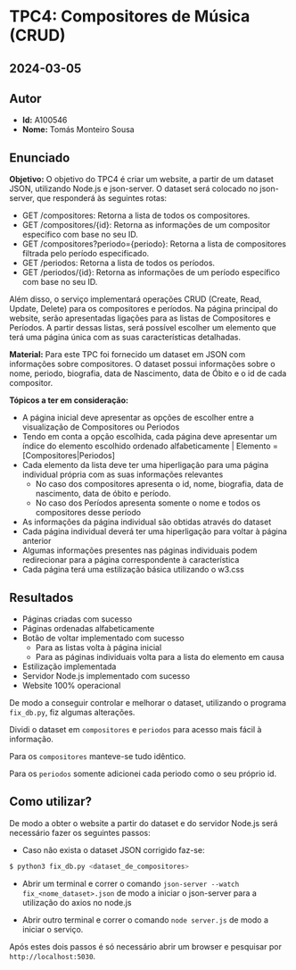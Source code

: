 # TPC4: Compositores de Música (CRUD)

## 2024-03-05

## Autor
- **Id:** A100546
- **Nome:** Tomás Monteiro Sousa

## Enunciado

**Objetivo:** O objetivo do TPC4 é criar um website, a partir de um dataset JSON, utilizando Node.js e json-server. O dataset será colocado no json-server, que responderá às seguintes rotas:

- GET /compositores: Retorna a lista de todos os compositores.
- GET /compositores/{id}: Retorna as informações de um compositor específico com base no seu ID.
- GET /compositores?periodo={periodo}: Retorna a lista de compositores filtrada pelo período especificado.
- GET /periodos: Retorna a lista de todos os períodos.
- GET /periodos/{id}: Retorna as informações de um período específico com base no seu ID.

Além disso, o serviço implementará operações CRUD (Create, Read, Update, Delete) para os compositores e períodos. Na página principal do website, serão apresentadas ligações para as listas de Compositores e Períodos. A partir dessas listas, será possível escolher um elemento que terá uma página única com as suas características detalhadas.

**Material:** Para este TPC foi fornecido um dataset em JSON com informações sobre compositores. O dataset possui informações sobre o nome, periodo, biografia, data de Nascimento, data de Óbito e o id de cada compositor.

**Tópicos a ter em consideração:**
- A página inicial deve apresentar as opções de escolher entre a visualização de Compositores ou Periodos
- Tendo em conta a opção escolhida, cada página deve apresentar um índice do elemento escolhido ordenado alfabeticamente | Elemento = [Compositores|Periodos]
- Cada elemento da lista deve ter uma hiperligação para uma página individual própria com as suas informações relevantes
    - No caso dos compositores apresenta o id, nome, biografia, data de nascimento, data de óbito e período.
    - No caso dos Períodos apresenta somente o nome e todos os compositores desse período
- As informações da página individual são obtidas através do dataset 
- Cada página individual deverá ter uma hiperligação para voltar à página anterior
- Algumas informações presentes nas páginas individuais podem redirecionar para a página correspondente à característica
- Cada página terá uma estilização básica utilizando o w3.css

## Resultados

- Páginas criadas com sucesso
- Páginas ordenadas alfabeticamente
- Botão de voltar implementado com sucesso
    - Para as listas volta à página inicial
    - Para as páginas individuais volta para a lista do elemento em causa
- Estilização implementada
- Servidor Node.js implementado com sucesso
- Website 100% operacional

De modo a conseguir controlar e melhorar o dataset, utilizando o programa `fix_db.py`, fiz algumas alterações.

Dividi o dataset em `compositores` e `periodos` para acesso mais fácil à informação.

Para os `compositores` manteve-se tudo idêntico.

Para os `periodos` somente adicionei cada periodo como o seu próprio id.

## Como utilizar?

De modo a obter o website a partir do dataset e do servidor Node.js será necessário fazer os seguintes passos:

- Caso não exista o dataset JSON corrigido faz-se:
```bash
$ python3 fix_db.py <dataset_de_compositores>
```

- Abrir um terminal e correr o comando `json-server --watch fix_<nome_dataset>.json` de modo a iniciar o json-server para a utilização do axios no node.js

- Abrir outro terminal e correr o comando `node server.js` de modo a iniciar o serviço.

Após estes dois passos é só necessário abrir um browser e pesquisar por `http://localhost:5030`.
